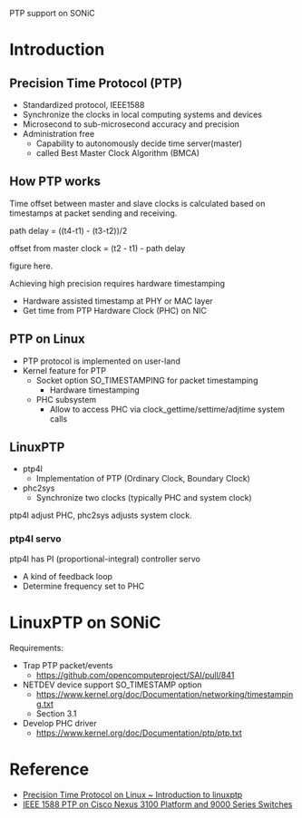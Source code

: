 PTP support on SONiC

# Introduction

## Precision Time Protocol (PTP)

- Standardized protocol, IEEE1588
- Synchronize the clocks in local computing systems and devices
- Microsecond to sub-microsecond accuracy and precision
- Administration free 
	- Capability to autonomously decide time server(master)
	- called Best Master Clock Algorithm (BMCA)

## How PTP works

Time offset between master and slave clocks is calculated based on timestamps at packet sending and receiving.

path delay = ((t4-t1) - (t3-t2))/2

offset from master clock = (t2 - t1) - path delay

figure here.

Achieving high precision requires hardware timestamping

- Hardware assisted timestamp at PHY or MAC layer
- Get time from PTP Hardware Clock (PHC) on NIC


## PTP on Linux

- PTP protocol is implemented on user-land
- Kernel feature for PTP
	- Socket option SO_TIMESTAMPING for packet timestamping
		- Hardware timestamping
	- PHC subsystem
		- Allow to access PHC via clock_gettime/settime/adjtime system calls

## LinuxPTP

- ptp4l
	- Implementation of PTP (Ordinary Clock, Boundary Clock)
- phc2sys
	- Synchronize two clocks (typically PHC and system clock)


ptp4l adjust PHC, phc2sys adjusts system clock.

### ptp4l servo

ptp4l has PI (proportional-integral) controller servo
- A kind of feedback loop
- Determine frequency set to PHC




# LinuxPTP on SONiC

Requirements:
- Trap PTP packet/events
	- https://github.com/opencomputeproject/SAI/pull/841
- NETDEV device support SO_TIMESTAMP option
	- https://www.kernel.org/doc/Documentation/networking/timestamping.txt
	- Section 3.1
- Develop PHC driver
	- https://www.kernel.org/doc/Documentation/ptp/ptp.txt


# Reference

- [Precision Time Protocol on Linux ~ Introduction to linuxptp](https://events.static.linuxfound.org/sites/events/files/slides/lcjp14_ichikawa_0.pdf) 
- [IEEE 1588 PTP on Cisco Nexus 3100 Platform and 9000 Series Switches](https://www.cisco.com/c/en/us/products/collateral/switches/nexus-9000-series-switches/white-paper-c11-733921.html)
